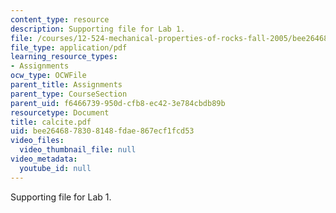 ```yaml
---
content_type: resource
description: Supporting file for Lab 1.
file: /courses/12-524-mechanical-properties-of-rocks-fall-2005/bee2646878308148fdae867ecf1fcd53_calcite.pdf
file_type: application/pdf
learning_resource_types:
- Assignments
ocw_type: OCWFile
parent_title: Assignments
parent_type: CourseSection
parent_uid: f6466739-950d-cfb8-ec42-3e784cbdb89b
resourcetype: Document
title: calcite.pdf
uid: bee26468-7830-8148-fdae-867ecf1fcd53
video_files:
  video_thumbnail_file: null
video_metadata:
  youtube_id: null
---
```

Supporting file for Lab 1.